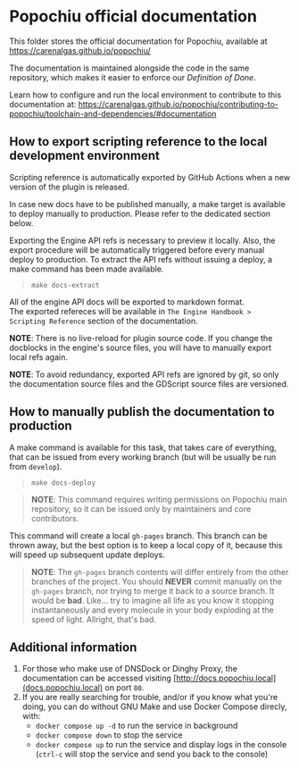 # Popochiu official documentation

This folder stores the official documentation for Popochiu, available at https://carenalgas.github.io/popochiu/

The documentation is maintained alongside the code in the same repository, which makes it easier to enforce our _Definition of Done_.

Learn how to configure and run the local environment to contribute to this documentation at: https://carenalgas.github.io/popochiu/contributing-to-popochiu/toolchain-and-dependencies/#documentation

## How to export scripting reference to the local development environment

Scripting reference is automatically exported by GitHub Actions when a new version of the plugin is released.

In case new docs have to be published manually, a make target is available to deploy manually to production. Please refer to the dedicated section below.

Exporting the Engine API refs is necessary to preview it locally. Also, the export procedure will be automatically triggered before every manual deploy to production. To extract the API refs without issuing a deploy, a make command has been made available.

> `make docs-extract`

All of the engine API docs will be exported to markdown format.  
The exported refereces will be available in `The Engine Handbook > Scripting Reference` section of the documentation.

**NOTE**: There is no live-reload for plugin source code. If you change the docblocks in the engine's source files, you will have to manually export local refs again.

**NOTE**: To avoid redundancy, exported API refs are ignored by git, so only the documentation source files and the GDScript source files are versioned.

## How to manually publish the documentation to production

A make command is available for this task, that takes care of everything, that can be issued from every working branch (but will be usually be run from `develop`).

> `make docs-deploy`

> **NOTE**: This command requires writing permissions on Popochiu main repository, so it can be issued only by maintainers and core contributors.

This command will create a local `gh-pages` branch. This branch can be thrown away, but the best option is to keep a local copy of it, because this will speed up subsequent update deploys.

> **NOTE**: The `gh-pages` branch contents will differ entirely from the other branches of the project. You should **NEVER** commit manually on the `gh-pages` branch, nor trying to merge it back to a source branch. It would be **bad**. Like... try to imagine all life as you know it stopping instantaneously and every molecule in your body exploding at the speed of light. Allright, that's bad.

## Additional information

1. For those who make use of DNSDock or Dinghy Proxy, the documentation can be accessed visiting [http://docs.popochiu.local](docs.popochiu.local) on port `80`.
2. If you are really searching for trouble, and/or if you know what you're doing, you can do without GNU Make and use Docker Compose direcly, with:
    * `docker compose up -d` to run the service in background
    * `docker compose down` to stop the service
    * `docker compose up` to run the service and display logs in the console (`ctrl-c` will stop the service and send you back to the console)
